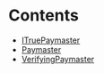 

# Contents
- [ITruePaymaster](ITruePaymaster.sol/interface.ITruePaymaster.md)
- [Paymaster](Paymaster.sol/contract.Paymaster.md)
- [VerifyingPaymaster](VerifyingPaymaster.sol/contract.VerifyingPaymaster.md)
